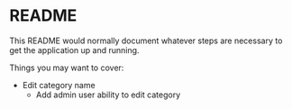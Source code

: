 # README

This README would normally document whatever steps are necessary to get the
application up and running.

Things you may want to cover:

- Edit category name 
    - Add admin user ability to edit category

